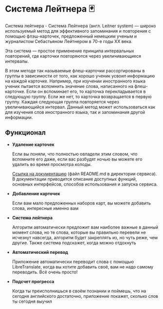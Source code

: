 # Система Лейтнера 🃏



Система лейтнера - Система Лейтнера (англ. Leitner system) — широко используемый метод для эффективного запоминания и повторения с помощью флэш-карточек, предложенный немецким ученым и журналистом Себастьяном Лейтнером в 70-е годы XX века.

Эта система — простое применение принципа интервальных повторений, где карточки повторяются через увеличивающиеся интервалы.

В этом методе так называемые флеш-карточки рассортированы в группы в зависимости от того, как хорошо ученик усвоил информацию на каждой карточке. Например, при изучении иностранного языка ученик пытается вспомнить значение слова, написанного на флеш-карточке. Если он вспоминает его, то карточка перекладывается в следующую группу. Если же нет, то карточка возвращается в первую группу. Каждая следующая группа повторяется через увеличивающийся интервал. Данный метод может использоваться как для изучения слов иностранного языка, так и запоминания другой информации.

## Функционал

* **Удаление карточек**

    Если вы поняли, что полностью овладели этим словом, что вспомните его даже, если вас разбудят ночью вы можете его удалить во время просмотра колоды.

    [Ссылка на документацию](README.md) (файл README.md в директории сервиса). В документации приводится описание доступных функций, основных интерфейсов, способов использования и запуска сервиса.

* **Добавление карточек**
    
    Если вам мало предложенных наборов карт, вы можете добавить слова, интересные именно вам
    
* **Система лейтнера**

    Алгоритм автоматически предложит вам наиболее важные в данный момент слова, но те слова, которые вы правильно перевели не исчезнут навсегда, алгоритм будет закреплять из, но чуть реже, чем другие. Также система подскажет, когда можно отдохнуть
    
* **Автоматический перевод** 
    
    Приложение автоматически переводит слова с помощью LibreTranslate, когда вы хотите добавить своё, вам не надо самому переводить. Всё очень просто!

* **Подсчет прогресса**

    Когда ты преисполнишься в своём познании и поймешь, что на сегодня английского достаточно, приложение покажет, сколько слов ты сегодня выучил
    
